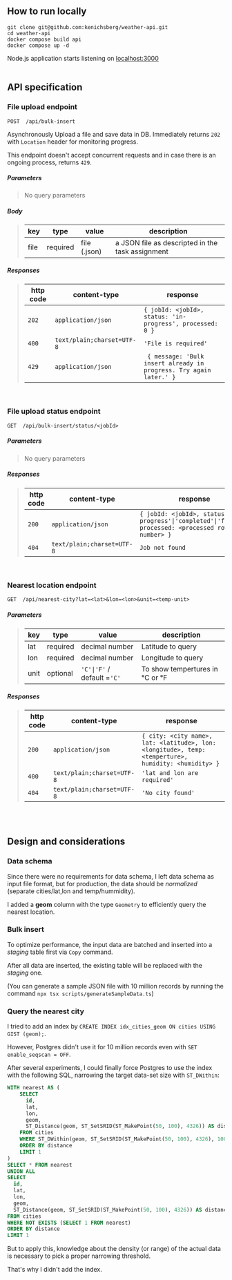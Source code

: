 ## How to run locally

```
git clone git@github.com:kenichsberg/weather-api.git
cd weather-api
docker compose build api
docker compose up -d
```
Node.js application starts listening on [localhost:3000](http://localhost:3000)
<br/><br/>

## API specification

### File upload endpoint
```http
POST  /api/bulk-insert
```
Asynchronously Upload a file and save data in DB. Immediately returns `202` with `Location` header for monitoring progress.

This endpoint doesn't accept concurrent requests and in case there is an ongoing process, returns `429`.

##### Parameters

> No query parameters

##### Body

> | key      |  type     | value              | description                                                           |
> |-----------|-----------|-------------------------|-----------------------------------------------------------------------|
> | file      |  required | file (.json)   | a JSON file as descripted in the task assignment  |


##### Responses

> | http code     | content-type                      | response                                                            |
> |---------------|-----------------------------------|---------------------------------------------------------------------|
> | `202`         | `application/json`          | `{ jobId: <jobId>, status: 'in-progress', processed: 0 }`                                |
> | `400`         | `text/plain;charset=UTF-8`                | `'File is required'`                            |
> | `429`         | `application/json`        | ` { message: 'Bulk insert already in progress. Try again later.' }`                                                            |

<br/>

### File upload status endpoint
```http
GET  /api/bulk-insert/status/<jobId>
```
##### Parameters

> No query parameters

##### Responses

> | http code     | content-type                      | response                                                            |
> |---------------|-----------------------------------|---------------------------------------------------------------------|
> | `200`         | `application/json`       | `{ jobId: <jobId>, status: 'in-progress'\|'completed'\|'failed', processed: <processed row number> }`                                |
> | `404`         | `text/plain;charset=UTF-8`                 | `Job not found`                            |

<br/>

### Nearest location endpoint
```http
GET  /api/nearest-city?lat=<lat>&lon=<lon>&unit=<temp-unit>
```
##### Parameters
> | key      |  type     | value              | description                                                           |
> |-----------|-----------|-------------------------|-----------------------------------------------------------------------|
> | lat      |  required | decimal number   | Latitude to query  |
> | lon      |  required | decimal number   | Longitude to query  |
> | unit      |  optional | `'C'\|'F'`  / default =`'C'` | To show tempertures in °C or °F  |

##### Responses

> | http code     | content-type                      | response                                                            |
> |---------------|-----------------------------------|---------------------------------------------------------------------|
> | `200`         | `application/json`                | `{ city: <city name>, lat: <latitude>, lon: <longitude>, temp: <temperture>, humidity: <humidity> }`      |
> |  `400`        | `text/plain;charset=UTF-8`        |  `'lat and lon are required'`|
> | `404`         | `text/plain;charset=UTF-8`        | `'No city found'`                            |

<br/><br/>

## Design and considerations

### Data schema

Since there were no requirements for data schema, I left data schema as input file format, but for production, the data should be *normalized* (separate cities/lat,lon and temp/hummidity).

I added a **geom** column with the type `Geometry` to efficiently query the nearest location.

### Bulk insert

To optimize performance, the input data are batched and inserted into a *staging* table first via `Copy` command.

After all data are inserted, the existing table will be replaced with the *staging* one.

(You can generate a sample JSON file with 10 million records by running the command `npx tsx scripts/generateSampleData.ts`)

### Query the nearest city

I tried to add an index by `CREATE INDEX idx_cities_geom ON cities USING GIST (geom);`.

However, Postgres didn't use it for 10 million records even with  `SET enable_seqscan = OFF`.

After several experiments, I could finally force Postgres to use the index with the following SQL, narrowing the target data-set size with `ST_DWithin`:
```sql
WITH nearest AS (
    SELECT
      id,
      lat,
      lon,
      geom,
      ST_Distance(geom, ST_SetSRID(ST_MakePoint(50, 100), 4326)) AS distance
    FROM cities
    WHERE ST_DWithin(geom, ST_SetSRID(ST_MakePoint(50, 100), 4326), 1000)
    ORDER BY distance
    LIMIT 1
)
SELECT * FROM nearest
UNION ALL
SELECT
  id,
  lat,
  lon,
  geom,
  ST_Distance(geom, ST_SetSRID(ST_MakePoint(50, 100), 4326)) AS distance
FROM cities
WHERE NOT EXISTS (SELECT 1 FROM nearest)
ORDER BY distance
LIMIT 1
```

But to apply this, knowledge about the density (or range) of the actual data is necessary to pick a proper narrowing threshold.

That's why I didn't add the index.
